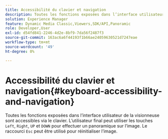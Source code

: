 ```yaml
---
title: Accessibilité du clavier et navigation
description: Toutes les fonctions exposées dans l’interface utilisateur de la visionneuse sont accessibles via le clavier.
solution: Experience Manager
feature: Dynamic Media Classic,Viewers,SDK/API,Panoramic
role: Developer,User
exl-id: d54fd841-2246-4d2e-8bf9-7da56f2487f3
source-git-commit: 163ac6a6f44193f1b66ae24059630521d7247eae
workflow-type: tm+mt
source-wordcount: '49'
ht-degree: 0%

---
```


# Accessibilité du clavier et navigation{#keyboard-accessibility-and-navigation}

Toutes les fonctions exposées dans l’interface utilisateur de la visionneuse sont accessibles via le clavier.
L’utilisateur final peut utiliser les touches `Left`, `Right`, `UP` et `DOWN` pour effectuer un panoramique sur l’image.
Le raccourci `Esc` peut être utilisé pour réinitialiser l’image.

